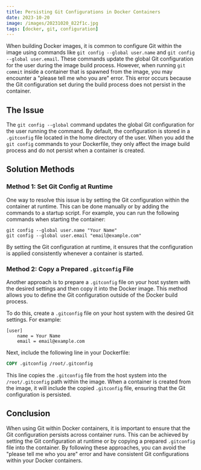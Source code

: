 ```yaml
---
title: Persisting Git Configurations in Docker Containers
date: 2023-10-20
image: /images/20231020_822f1c.jpg
tags: [docker, git, configuration]
---
```


When building Docker images, it is common to configure Git within the image using commands like `git config --global user.name` and `git config --global user.email`. These commands update the global Git configuration for the user during the image build process. However, when running `git commit` inside a container that is spawned from the image, you may encounter a "please tell me who you are" error. This error occurs because the Git configuration set during the build process does not persist in the container.

## The Issue
The `git config --global` command updates the global Git configuration for the user running the command. By default, the configuration is stored in a `.gitconfig` file located in the home directory of the user. When you add the `git config` commands to your Dockerfile, they only affect the image build process and do not persist when a container is created.

## Solution Methods

### Method 1: Set Git Config at Runtime
One way to resolve this issue is by setting the Git configuration within the container at runtime. This can be done manually or by adding the commands to a startup script. For example, you can run the following commands when starting the container:

```shell
git config --global user.name "Your Name"
git config --global user.email "email@example.com"
```

By setting the Git configuration at runtime, it ensures that the configuration is applied consistently whenever a container is started.

### Method 2: Copy a Prepared `.gitconfig` File
Another approach is to prepare a `.gitconfig` file on your host system with the desired settings and then copy it into the Docker image. This method allows you to define the Git configuration outside of the Docker build process.

To do this, create a `.gitconfig` file on your host system with the desired Git settings. For example:

```shell
[user]
    name = Your Name
    email = email@example.com
```

Next, include the following line in your Dockerfile:

```Dockerfile
COPY .gitconfig /root/.gitconfig
```

This line copies the `.gitconfig` file from the host system into the `/root/.gitconfig` path within the image. When a container is created from the image, it will include the copied `.gitconfig` file, ensuring that the Git configuration is persisted.

## Conclusion
When using Git within Docker containers, it is important to ensure that the Git configuration persists across container runs. This can be achieved by setting the Git configuration at runtime or by copying a prepared `.gitconfig` file into the container. By following these approaches, you can avoid the "please tell me who you are" error and have consistent Git configurations within your Docker containers.